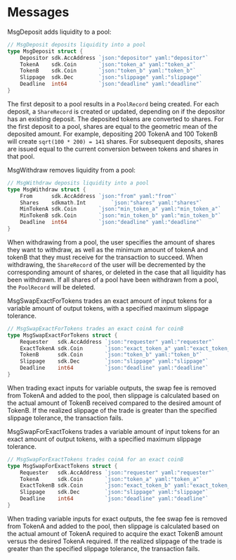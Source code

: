 <!--
order: 3
-->

# Messages


MsgDeposit adds liquidity to a pool:

```go
// MsgDeposit deposits liquidity into a pool
type MsgDeposit struct {
	Depositor sdk.AccAddress `json:"depositor" yaml:"depositor"`
	TokenA    sdk.Coin       `json:"token_a" yaml:"token_a"`
	TokenB    sdk.Coin       `json:"token_b" yaml:"token_b"`
	Slippage  sdk.Dec        `json:"slippage" yaml:"slippage"`
	Deadline  int64          `json:"deadline" yaml:"deadline"`
}
```

The first deposit to a pool results in a `PoolRecord` being created. For each deposit, a `ShareRecord` is created or updated, depending on if the depositor has an existing deposit. The deposited tokens are converted to shares. For the first deposit to a pool, shares are equal to the geometric mean of the deposited amount. For example, depositing 200 TokenA and 100 TokenB will create `sqrt(100 * 200) = 141` shares. For subsequent deposits, shares are issued equal to the current conversion between tokens and shares in that pool.

MsgWithdraw removes liquidity from a pool:

```go
// MsgWithdraw deposits liquidity into a pool
type MsgWithdraw struct {
	From      sdk.AccAddress `json:"from" yaml:"from"`
	Shares    sdkmath.Int        `json:"shares" yaml:"shares"`
	MinTokenA sdk.Coin       `json:"min_token_a" yaml:"min_token_a"`
	MinTokenB sdk.Coin       `json:"min_token_b" yaml:"min_token_b"`
	Deadline  int64          `json:"deadline" yaml:"deadline"`
}
```
When withdrawing from a pool, the user specifies the amount of shares they want to withdraw, as well as the minimum amount of tokenA and tokenB that they must receive for the transaction to succeed. When withdrawing, the `ShareRecord` of the user will be decremented by the corresponding amount of shares, or deleted in the case that all liquidity has been withdrawn. If all shares of a pool have been withdrawn from a pool, the `PoolRecord` will be deleted.

MsgSwapExactForTokens trades an exact amount of input tokens for a variable amount of output tokens, with a specified maximum slippage tolerance.

```go
// MsgSwapExactForTokens trades an exact coinA for coinB
type MsgSwapExactForTokens struct {
	Requester   sdk.AccAddress `json:"requester" yaml:"requester"`
	ExactTokenA sdk.Coin       `json:"exact_token_a" yaml:"exact_token_a"`
	TokenB      sdk.Coin       `json:"token_b" yaml:"token_b"`
	Slippage    sdk.Dec        `json:"slippage" yaml:"slippage"`
	Deadline    int64          `json:"deadline" yaml:"deadline"`
}
```

When trading exact inputs for variable outputs, the swap fee is removed from TokenA and added to the pool, then slippage is calculated based on the actual amount of TokenB received compared to the desired amount of TokenB. If the realized slippage of the trade is greater than the specified slippage tolerance, the transaction fails.

MsgSwapForExactTokens trades a variable amount of input tokens for an exact amount of output tokens, with a specified maximum slippage tolerance.

```go
// MsgSwapForExactTokens trades coinA for an exact coinB
type MsgSwapForExactTokens struct {
	Requester   sdk.AccAddress `json:"requester" yaml:"requester"`
	TokenA      sdk.Coin       `json:"token_a" yaml:"token_a"`
	ExactTokenB sdk.Coin       `json:"exact_token_b" yaml:"exact_token_b"`
	Slippage    sdk.Dec        `json:"slippage" yaml:"slippage"`
	Deadline    int64          `json:"deadline" yaml:"deadline"`
}
```

When trading variable inputs for exact outputs, the fee swap fee is removed from TokenA and added to the pool, then slippage is calculated based on the actual amount of TokenA required to acquire the exact TokenB amount versus the desired TokenA required. If the realized slippage of the trade is greater than the specified slippage tolerance, the transaction fails.
